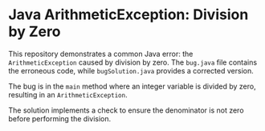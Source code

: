 # Java ArithmeticException: Division by Zero

This repository demonstrates a common Java error: the `ArithmeticException` caused by division by zero.  The `bug.java` file contains the erroneous code, while `bugSolution.java` provides a corrected version.

The bug is in the `main` method where an integer variable is divided by zero, resulting in an `ArithmeticException`.

The solution implements a check to ensure the denominator is not zero before performing the division.
